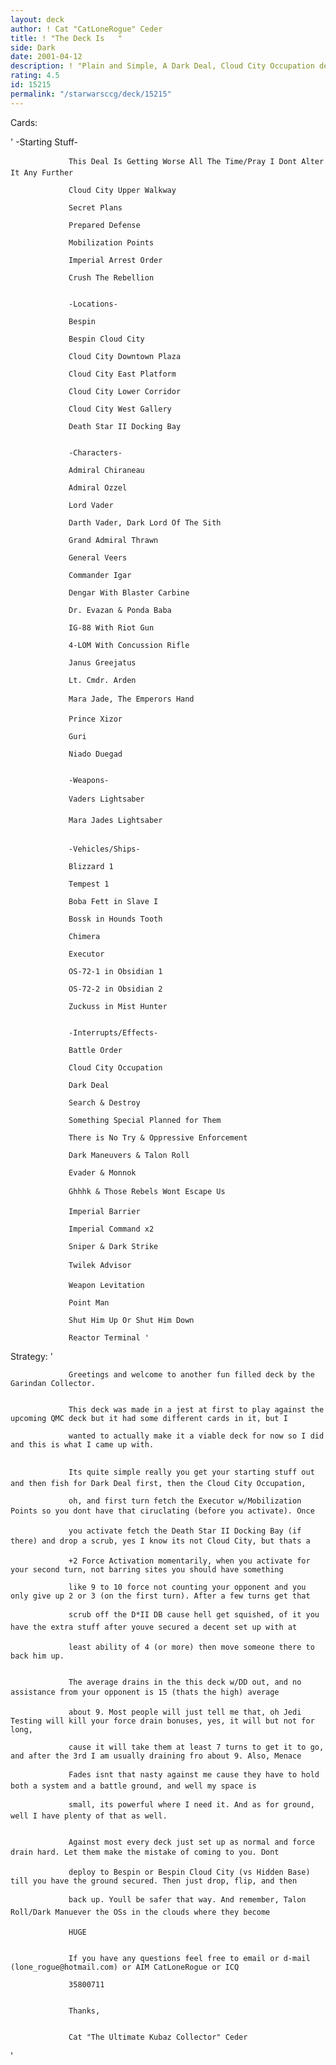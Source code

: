 ```yaml
---
layout: deck
author: ! Cat "CatLoneRogue" Ceder
title: ! "The Deck Is   "
side: Dark
date: 2001-04-12
description: ! "Plain and Simple, A Dark Deal, Cloud City Occupation deck that stands the test of time"
rating: 4.5
id: 15215
permalink: "/starwarsccg/deck/15215"
---
```

Cards: 

'                 -Starting Stuff- 

                 This Deal Is Getting Worse All The Time/Pray I Dont Alter It Any Further 

                 Cloud City Upper Walkway 

                 Secret Plans 

                 Prepared Defense 

                 Mobilization Points 

                 Imperial Arrest Order 

                 Crush The Rebellion 


                 -Locations- 

                 Bespin 

                 Bespin Cloud City 

                 Cloud City Downtown Plaza 

                 Cloud City East Platform 

                 Cloud City Lower Corridor 

                 Cloud City West Gallery 

                 Death Star II Docking Bay 


                 -Characters- 

                 Admiral Chiraneau 

                 Admiral Ozzel 

                 Lord Vader 

                 Darth Vader, Dark Lord Of The Sith 

                 Grand Admiral Thrawn 

                 General Veers 

                 Commander Igar 

                 Dengar With Blaster Carbine 

                 Dr. Evazan & Ponda Baba 

                 IG-88 With Riot Gun 

                 4-LOM With Concussion Rifle 

                 Janus Greejatus 

                 Lt. Cmdr. Arden 

                 Mara Jade, The Emperors Hand 

                 Prince Xizor 

                 Guri 

                 Niado Duegad 


                 -Weapons- 

                 Vaders Lightsaber 

                 Mara Jades Lightsaber 


                 -Vehicles/Ships- 

                 Blizzard 1 

                 Tempest 1 

                 Boba Fett in Slave I 

                 Bossk in Hounds Tooth 

                 Chimera 

                 Executor 

                 OS-72-1 in Obsidian 1 

                 OS-72-2 in Obsidian 2 

                 Zuckuss in Mist Hunter 


                 -Interrupts/Effects- 

                 Battle Order 

                 Cloud City Occupation 

                 Dark Deal 

                 Search & Destroy 

                 Something Special Planned for Them 

                 There is No Try & Oppressive Enforcement 

                 Dark Maneuvers & Talon Roll 

                 Evader & Monnok 

                 Ghhhk & Those Rebels Wont Escape Us 

                 Imperial Barrier 

                 Imperial Command x2 

                 Sniper & Dark Strike 

                 Twilek Advisor 

                 Weapon Levitation 

                 Point Man 

                 Shut Him Up Or Shut Him Down 

                 Reactor Terminal '

Strategy: '

                 Greetings and welcome to another fun filled deck by the Garindan Collector. 


                 This deck was made in a jest at first to play against the upcoming QMC deck but it had some different cards in it, but I

                 wanted to actually make it a viable deck for now so I did and this is what I came up with. 


                 Its quite simple really you get your starting stuff out and then fish for Dark Deal first, then the Cloud City Occupation,

                 oh, and first turn fetch the Executor w/Mobilization Points so you dont have that ciruclating (before you activate). Once

                 you activate fetch the Death Star II Docking Bay (if there) and drop a scrub, yes I know its not Cloud City, but thats a

                 +2 Force Activation momentarily, when you activate for your second turn, not barring sites you should have something

                 like 9 to 10 force not counting your opponent and you only give up 2 or 3 (on the first turn). After a few turns get that

                 scrub off the D*II DB cause hell get squished, of it you have the extra stuff after youve secured a decent set up with at

                 least ability of 4 (or more) then move someone there to back him up. 


                 The average drains in the this deck w/DD out, and no assistance from your opponent is 15 (thats the high) average

                 about 9. Most people will just tell me that, oh Jedi Testing will kill your force drain bonuses, yes, it will but not for long,

                 cause it will take them at least 7 turns to get it to go, and after the 3rd I am usually draining fro about 9. Also, Menace

                 Fades isnt that nasty against me cause they have to hold both a system and a battle ground, and well my space is

                 small, its powerful where I need it. And as for ground, well I have plenty of that as well. 


                 Against most every deck just set up as normal and force drain hard. Let them make the mistake of coming to you. Dont

                 deploy to Bespin or Bespin Cloud City (vs Hidden Base) till you have the ground secured. Then just drop, flip, and then

                 back up. Youll be safer that way. And remember, Talon Roll/Dark Manuever the OSs in the clouds where they become

                 HUGE 


                 If you have any questions feel free to email or d-mail (lone_rogue@hotmail.com) or AIM CatLoneRogue or ICQ

                 35800711 


                 Thanks, 


                 Cat "The Ultimate Kubaz Collector" Ceder 

'
